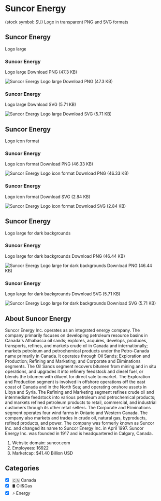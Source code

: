 # Suncor Energy
 (stock symbol: SU) Logo in transparent PNG and SVG formats

## Suncor Energy
 Logo large

### Suncor Energy
 Logo large Download PNG (47.3 KB)

![Suncor Energy
 Logo large Download PNG (47.3 KB)](/img/orig/SU_BIG-f1b8a7e1.png)

### Suncor Energy
 Logo large Download SVG (5.71 KB)

![Suncor Energy
 Logo large Download SVG (5.71 KB)](/img/orig/SU_BIG-0c1348e0.svg)

## Suncor Energy
 Logo icon format

### Suncor Energy
 Logo icon format Download PNG (46.33 KB)

![Suncor Energy
 Logo icon format Download PNG (46.33 KB)](/img/orig/SU-55e88148.png)

### Suncor Energy
 Logo icon format Download SVG (2.84 KB)

![Suncor Energy
 Logo icon format Download SVG (2.84 KB)](/img/orig/SU-ce5afcf3.svg)

## Suncor Energy
 Logo large for dark backgrounds

### Suncor Energy
 Logo large for dark backgrounds Download PNG (46.44 KB)

![Suncor Energy
 Logo large for dark backgrounds Download PNG (46.44 KB)](/img/orig/SU_BIG.D-f8d60fd1.png)

### Suncor Energy
 Logo large for dark backgrounds Download SVG (5.71 KB)

![Suncor Energy
 Logo large for dark backgrounds Download SVG (5.71 KB)](/img/orig/SU_BIG.D-b67fc4de.svg)

## About Suncor Energy


Suncor Energy Inc. operates as an integrated energy company. The company primarily focuses on developing petroleum resource basins in Canada's Athabasca oil sands; explores, acquires, develops, produces, transports, refines, and markets crude oil in Canada and internationally; markets petroleum and petrochemical products under the Petro-Canada name primarily in Canada. It operates through Oil Sands; Exploration and Production; Refining and Marketing; and Corporate and Eliminations segments. The Oil Sands segment recovers bitumen from mining and in situ operations, and upgrades it into refinery feedstock and diesel fuel, or blends the bitumen with diluent for direct sale to market. The Exploration and Production segment is involved in offshore operations off the east coast of Canada and in the North Sea; and operating onshore assets in Libya and Syria. The Refining and Marketing segment refines crude oil and intermediate feedstock into various petroleum and petrochemical products; and markets refined petroleum products to retail, commercial, and industrial customers through its other retail sellers. The Corporate and Eliminations segment operates four wind farms in Ontario and Western Canada. The company also markets and trades in crude oil, natural gas, byproducts, refined products, and power. The company was formerly known as Suncor Inc. and changed its name to Suncor Energy Inc. in April 1997. Suncor Energy Inc. was founded in 1917 and is headquartered in Calgary, Canada.

1. Website domain: suncor.com
2. Employees: 16922
3. Marketcap: $41.40 Billion USD


## Categories
- [x] 🇨🇦 Canada
- [x] 🛢 Oil&Gas
- [x] ⚡ Energy
